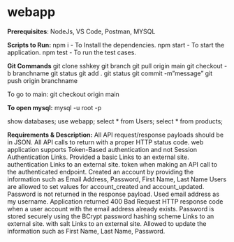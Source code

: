# webapp

**Prerequisites**:  NodeJs, VS Code, Postman, MYSQL

**Scripts to Run:**
 npm i - To Install the dependencies.
 npm start - To start the application.
 npm test - To run the test cases.


**Git Commands**
git clone sshkey
git branch
git pull origin main
git checkout -b branchname
git status
git add .
git status
git commit -m”message”
git push origin branchname

To go to main:
git checkout origin main


**To open mysql:**
mysql -u root -p

show databases;
use webapp;
select * from Users;
select * from products;


**Requirements & Description:**
All API request/response payloads should be in JSON.
All API calls to return with a proper HTTP status code.
web application supports Token-Based authentication and not Session Authentication Links.
Provided a basic Links to an external site. authentication Links to an external site. token when making an API call to the authenticated endpoint.
Created an account by providing the information such as Email Address, Password, First Name, Last Name
Users are allowed to set values for account_created and account_updated.
Password is not returned in the response payload. Used email address as my username.
Application returned 400 Bad Request HTTP response code when a user account with the email address already exists.
Password is stored securely using the BCrypt password hashing scheme Links to an external site. with salt Links to an external site.
Allowed to update the information such as First Name, Last Name, Password.



